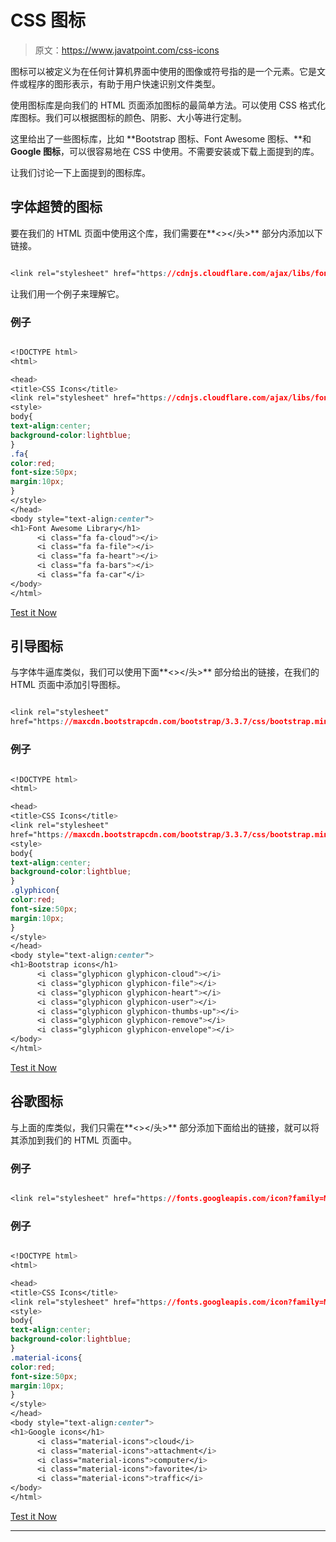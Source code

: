 # CSS 图标

> 原文：<https://www.javatpoint.com/css-icons>

图标可以被定义为在任何计算机界面中使用的图像或符号指的是一个元素。它是文件或程序的图形表示，有助于用户快速识别文件类型。

使用图标库是向我们的 HTML 页面添加图标的最简单方法。可以使用 CSS 格式化库图标。我们可以根据图标的颜色、阴影、大小等进行定制。

这里给出了一些图标库，比如 **Bootstrap 图标、Font Awesome 图标、**和 **Google 图标**，可以很容易地在 CSS 中使用。不需要安装或下载上面提到的库。

让我们讨论一下上面提到的图标库。

## 字体超赞的图标

要在我们的 HTML 页面中使用这个库，我们需要在**<></头>** 部分内添加以下链接。

```css

<link rel="stylesheet" href="https://cdnjs.cloudflare.com/ajax/libs/font-awesome/4.7.0/css/font-awesome.min.css">

```

让我们用一个例子来理解它。

### 例子

```css

<!DOCTYPE html> 
<html> 

<head> 
<title>CSS Icons</title>
<link rel="stylesheet" href="https://cdnjs.cloudflare.com/ajax/libs/font-awesome/4.7.0/css/font-awesome.min.css"> 
<style>
body{
text-align:center;
background-color:lightblue;
}
.fa{
color:red;
font-size:50px;
margin:10px;
}
</style>
</head> 
<body style="text-align:center"> 
<h1>Font Awesome Library</h1>
      <i class="fa fa-cloud"></i> 
      <i class="fa fa-file"></i> 
      <i class="fa fa-heart"></i> 
      <i class="fa fa-bars"></i> 
      <i class="fa fa-car"</i> 
</body> 
</html>  

```

[Test it Now](https://www.javatpoint.com/oprweb/test.jsp?filename=CSSicons1)

## 引导图标

与字体牛逼库类似，我们可以使用下面**<></头>** 部分给出的链接，在我们的 HTML 页面中添加引导图标。

```css

<link rel="stylesheet" 
href="https://maxcdn.bootstrapcdn.com/bootstrap/3.3.7/css/bootstrap.min.css">

```

### 例子

```css

<!DOCTYPE html> 
<html> 

<head> 
<title>CSS Icons</title>
<link rel="stylesheet" 
href="https://maxcdn.bootstrapcdn.com/bootstrap/3.3.7/css/bootstrap.min.css">
<style>
body{
text-align:center;
background-color:lightblue;
}
.glyphicon{
color:red;
font-size:50px;
margin:10px;
}
</style>
</head> 
<body style="text-align:center"> 
<h1>Bootstrap icons</h1>
      <i class="glyphicon glyphicon-cloud"></i> 
      <i class="glyphicon glyphicon-file"></i> 
      <i class="glyphicon glyphicon-heart"></i> 
      <i class="glyphicon glyphicon-user"></i> 
      <i class="glyphicon glyphicon-thumbs-up"></i> 
      <i class="glyphicon glyphicon-remove"></i>
      <i class="glyphicon glyphicon-envelope"></i>	  
</body> 
</html>  

```

[Test it Now](https://www.javatpoint.com/oprweb/test.jsp?filename=CSSicons2)

## 谷歌图标

与上面的库类似，我们只需在**<></头>** 部分添加下面给出的链接，就可以将其添加到我们的 HTML 页面中。

### 例子

```css

<link rel="stylesheet" href="https://fonts.googleapis.com/icon?family=Material+Icons">

```

### 例子

```css

<!DOCTYPE html> 
<html> 

<head> 
<title>CSS Icons</title>
<link rel="stylesheet" href="https://fonts.googleapis.com/icon?family=Material+Icons">
<style>
body{
text-align:center;
background-color:lightblue;
}
.material-icons{
color:red;
font-size:50px;
margin:10px;
}
</style>
</head> 
<body style="text-align:center"> 
<h1>Google icons</h1>
      <i class="material-icons">cloud</i> 
      <i class="material-icons">attachment</i> 
      <i class="material-icons">computer</i> 
      <i class="material-icons">favorite</i> 
      <i class="material-icons">traffic</i>   
</body> 
</html>  

```

[Test it Now](https://www.javatpoint.com/oprweb/test.jsp?filename=CSSicons3)

* * *